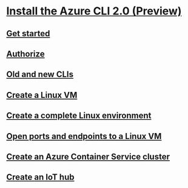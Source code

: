# [Install the Azure CLI 2.0 (Preview)](install-az-cli2.md)
## [Get started](get-started-with-az-cli2.md)
## [Authorize](authorize-az-cli2.md)
## [Old and new CLIs](old-and-new-clis.md)
## [Create a Linux VM](..\..\azure/virtual-machines\virtual-machines-linux-quick-create-cli?toc=%2fcli%2fazure%2ftoc.json)
## [Create a complete Linux environment](..\..\azure\virtual-machines\virtual-machines-linux-create-cli-complete?toc=%2fcli%2fazure%2ftoc.json)
## [Open ports and endpoints to a Linux VM](..\..\azure\virtual-machines\virtual-machines-linux-nsg-quickstart?toc=%2fcli%2fazure%2ftoc.json)
## [Create an Azure Container Service cluster](..\..\azure\container-service\container-service-create-acs-cluster-cli?toc=%2fcli%2fazure%2ftoc.json)
## [Create an IoT hub](..\..\azure\iot-hub\iot-hub-create-using-cli?toc=%2fcli%2fazure%2ftoc.json)
